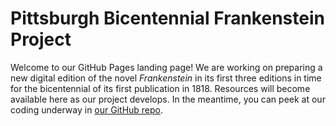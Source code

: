 # Pittsburgh Bicentennial Frankenstein Project

Welcome to our GitHub Pages landing page!
We are working on preparing a new digital edition of the novel _Frankenstein_ in its first three editions in time for the bicentennial of its first publication in 1818. Resources will become available here as our project develops. In the meantime, you can peek at our coding underway in [our GitHub repo](https://github.com/ebeshero/Pittsburgh_Frankenstein).
